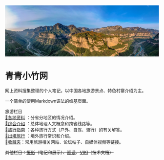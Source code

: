 ![](https://raw.githubusercontent.com/szqq0512/Pic/main/img/202202112050167.webp)

# 青青小竹网  
  
网上资料搜集整理的个人笔记，以中国各地旅游景点、特色村寨介绍为主。  

一个简单的使用Markdown语法的维基页面。

旅游栏目  
[🔸各地资料](旅游/中国各地旅游资源/华东地区/江苏省/苏州市.md) ：分省分地区的情况介绍。  
[🔸综合介绍](旅游/综合介绍/中国历史人文介绍/概述.md) ：总体地理人文概念和跨省线路等。  
[🔸旅行指南](旅游/旅行指南/旅行注意事项/旅游百事通.md) ：各种旅行方式（户外、自驾、骑行）的有关解答。  
[🔸出境旅行](旅游/出境旅行/日本旅游签证.md) ：境外旅行常识和介绍。  
[🔸收藏夹](旅游/网上相关链接/收藏夹.md)：常用旅游相关网站、论坛帖子、自媒体视频等链接。  

~~其他栏目：[摄影](摄影/vx.json)（笔记和展示）、[阅读](阅读/vx.json)、[VIKI](viki/vx.json)（技术文档）~~
